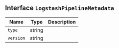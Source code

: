 ## Interface `LogstashPipelineMetadata`

| Name | Type | Description |
| - | - | - |
| `type` | string | &nbsp; |
| `version` | string | &nbsp; |
